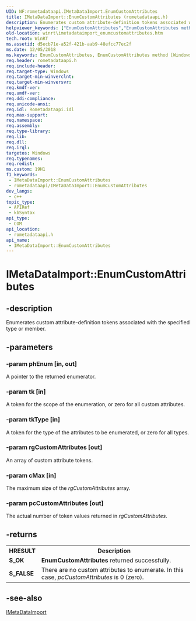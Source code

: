 ```yaml
---
UID: NF:rometadataapi.IMetaDataImport.EnumCustomAttributes
title: IMetaDataImport::EnumCustomAttributes (rometadataapi.h)
description: Enumerates custom attribute-definition tokens associated with the specified type or member.
helpviewer_keywords: ["EnumCustomAttributes","EnumCustomAttributes method [Windows Runtime]","EnumCustomAttributes method [Windows Runtime]","IMetaDataImport interface","IMetaDataImport interface [Windows Runtime]","EnumCustomAttributes method","IMetaDataImport.EnumCustomAttributes","IMetaDataImport::EnumCustomAttributes","rometadataapi/IMetaDataImport::EnumCustomAttributes","winrt.imetadataimport_enumcustomattributes"]
old-location: winrt\imetadataimport_enumcustomattributes.htm
tech.root: WinRT
ms.assetid: d5ecb71e-a52f-421b-aab9-48efcc77ec2f
ms.date: 12/05/2018
ms.keywords: EnumCustomAttributes, EnumCustomAttributes method [Windows Runtime], EnumCustomAttributes method [Windows Runtime],IMetaDataImport interface, IMetaDataImport interface [Windows Runtime],EnumCustomAttributes method, IMetaDataImport.EnumCustomAttributes, IMetaDataImport::EnumCustomAttributes, rometadataapi/IMetaDataImport::EnumCustomAttributes, winrt.imetadataimport_enumcustomattributes
req.header: rometadataapi.h
req.include-header: 
req.target-type: Windows
req.target-min-winverclnt: 
req.target-min-winversvr: 
req.kmdf-ver: 
req.umdf-ver: 
req.ddi-compliance: 
req.unicode-ansi: 
req.idl: Rometadataapi.idl
req.max-support: 
req.namespace: 
req.assembly: 
req.type-library: 
req.lib: 
req.dll: 
req.irql: 
targetos: Windows
req.typenames: 
req.redist: 
ms.custom: 19H1
f1_keywords:
 - IMetaDataImport::EnumCustomAttributes
 - rometadataapi/IMetaDataImport::EnumCustomAttributes
dev_langs:
 - c++
topic_type:
 - APIRef
 - kbSyntax
api_type:
 - COM
api_location:
 - rometadataapi.h
api_name:
 - IMetaDataImport::EnumCustomAttributes
---
```


# IMetaDataImport::EnumCustomAttributes


## -description

Enumerates custom attribute-definition tokens associated with the specified type or member.

## -parameters

### -param phEnum [in, out]

A pointer to the returned enumerator.

### -param tk [in]

 A token for the scope of the enumeration, or zero for all custom attributes.

### -param tkType [in]

A token for the type of the attributes to be enumerated, or zero for all types.

### -param rgCustomAttributes [out]

An array of custom attribute tokens.

### -param cMax [in]

The maximum size of the <i>rgCustomAttributes</i> array.

### -param pcCustomAttributes [out]

The actual number of token values returned in <i>rgCustomAttributes</i>.

## -returns

<table>
<tr>
<th>HRESULT</th>
<th>Description</th>
</tr>
<tr>
<td><b>S_OK</b></td>
<td><b>EnumCustomAttributes</b> returned successfully.</td>
</tr>
<tr>
<td><b>S_FALSE</b></td>
<td>There are no custom attributes to enumerate. In this case, <i>pcCustomAttributes</i> is 0 (zero).
 

</td>
</tr>
</table>

## -see-also

<a href="/windows/desktop/api/rometadataapi/nn-rometadataapi-imetadataimport">IMetaDataImport</a>

